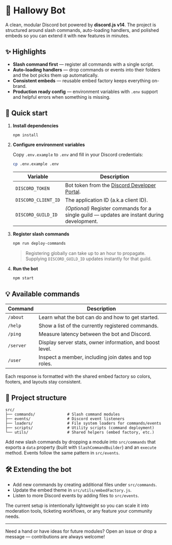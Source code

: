 # 💎 Hallowy Bot

A clean, modular Discord bot powered by **discord.js v14**. The project is structured around slash commands, auto-loading handlers, and polished embeds so you can extend it with new features in minutes.

## ✨ Highlights

- **Slash command first** — register all commands with a single script.
- **Auto-loading handlers** — drop commands or events into their folders and the bot picks them up automatically.
- **Consistent embeds** — reusable embed factory keeps everything on-brand.
- **Production ready config** — environment variables with `.env` support and helpful errors when something is missing.

## 🚀 Quick start

1. **Install dependencies**

   ```bash
   npm install
   ```

2. **Configure environment variables**

   Copy `.env.example` to `.env` and fill in your Discord credentials:

   ```bash
   cp .env.example .env
   ```

   | Variable | Description |
   | --- | --- |
   | `DISCORD_TOKEN` | Bot token from the [Discord Developer Portal](https://discord.com/developers/applications). |
   | `DISCORD_CLIENT_ID` | The application ID (a.k.a client ID). |
   | `DISCORD_GUILD_ID` | *(Optional)* Register commands for a single guild — updates are instant during development. |

3. **Register slash commands**

   ```bash
   npm run deploy-commands
   ```

   > Registering globally can take up to an hour to propagate. Supplying `DISCORD_GUILD_ID` updates instantly for that guild.

4. **Run the bot**

   ```bash
   npm start
   ```

## 💡 Available commands

| Command | Description |
| --- | --- |
| `/about` | Learn what the bot can do and how to get started. |
| `/help` | Show a list of the currently registered commands. |
| `/ping` | Measure latency between the bot and Discord. |
| `/server` | Display server stats, owner information, and boost level. |
| `/user` | Inspect a member, including join dates and top roles. |

Each response is formatted with the shared embed factory so colors, footers, and layouts stay consistent.

## 🧱 Project structure

```
src/
├── commands/              # Slash command modules
├── events/                # Discord event listeners
├── loaders/               # File system loaders for commands/events
├── scripts/               # Utility scripts (command deployment)
└── utils/                 # Shared helpers (embed factory, etc.)
```

Add new slash commands by dropping a module into `src/commands` that exports a `data` property (built with `SlashCommandBuilder`) and an `execute` method. Events follow the same pattern in `src/events`.

## 🛠️ Extending the bot

- Add new commands by creating additional files under `src/commands`.
- Update the embed theme in `src/utils/embedFactory.js`.
- Listen to more Discord events by adding files to `src/events`.

The current setup is intentionally lightweight so you can scale it into moderation tools, ticketing workflows, or any feature your community needs.

---

Need a hand or have ideas for future modules? Open an issue or drop a message — contributions are always welcome!
